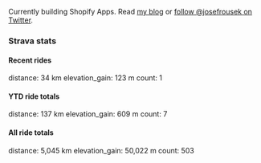 Currently building Shopify Apps. Read [my blog](https://blog.rousek.name/) or [follow @josefrousek on Twitter](https://twitter.com/josefrousek).

### Strava stats

<!-- strava_stats starts -->
#### Recent rides

distance: 34 km
elevation_gain: 123 m
count: 1


#### YTD ride totals

distance: 137 km
elevation_gain: 609 m
count: 7


#### All ride totals

distance: 5,045 km
elevation_gain: 50,022 m
count: 503


<!-- strava_stats ends -->